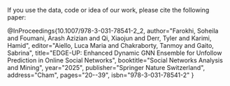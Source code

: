 If  you use the data, code or idea of our work, please cite the following paper:


@InProceedings{10.1007/978-3-031-78541-2_2,
author="Farokhi, Soheila
and Foumani, Arash Azizian
and Qi, Xiaojun
and Derr, Tyler
and Karimi, Hamid",
editor="Aiello, Luca Maria
and Chakraborty, Tanmoy
and Gaito, Sabrina",
title="EDGE-UP: Enhanced Dynamic GNN Ensemble for Unfollow Prediction in Online Social Networks",
booktitle="Social Networks Analysis and Mining",
year="2025",
publisher="Springer Nature Switzerland",
address="Cham",
pages="20--39",
isbn="978-3-031-78541-2"
}
